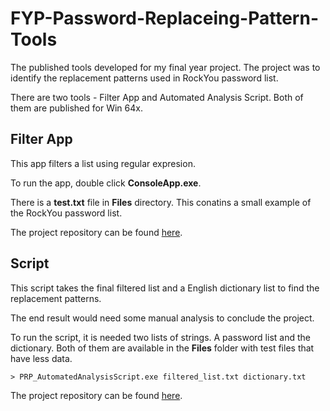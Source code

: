 # FYP-Password-Replaceing-Pattern-Tools
The published tools developed for my final year project. The project was to identify the replacement patterns used in RockYou password list.

There are two tools - Filter App and Automated Analysis Script. Both of them are published for Win 64x.

## Filter App
This app filters a list using regular expresion.

To run the app, double click **ConsoleApp.exe**.

There is a **test.txt** file in **Files** directory. This conatins a small example of the RockYou password list.

The project repository can be found [here](https://github.com/HasanAouzoun/FYProject).

## Script
This script takes the final filtered list and a English dictionary list to find the replacement patterns.

The end result would need some manual analysis to conclude the project.

To run the script, it is needed two lists of strings. A password list and the dictionary. Both of them are available in the **Files** folder with test files that have less data.

```
> PRP_AutomatedAnalysisScript.exe filtered_list.txt dictionary.txt
```

The project repository can be found [here](https://github.com/HasanAouzoun/PRP_AutomatedAnalysisScript).
